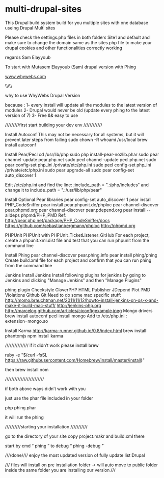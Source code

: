 # multi-drupal-sites
This Drupal build system build for you multiple sites with one database useing Drupal Multi sites 

Please check the settings.php files in both folders Site1 and default and make sure to change the domain same as the sites.php file to make your drupal cookies and other functionalities correctly working

regards
Sam Elayyoub


To start with Mutasem Elayyoub (Sam) drupal version with Phing

www.whywebs.com

\\\\\\\\\\

why to use WhyWebs Drupal Version

because : 1- every install will update all the modules to the latest version of modules 2- Drupal would never be old (update every phing to the latest version of 7) 3- Free && easy to use

/////////first start building your dev env ////////////

Install Autoconf This may not be necessary for all systems, but it will prevent later steps from failing sudo chown -R whoami /usr/local brew install autoconf

Install Pear/Pecl cd /usr/lib/php sudo php install-pear-nozlib.phar sudo pear channel-update pear.php.net sudo pecl channel-update pecl.php.net sudo pear config-set php_ini /private/etc/php.ini sudo pecl config-set php_ini /private/etc/php.ini
sudo pear upgrade-all sudo pear config-set auto_discover 1

Edit /etc/php.ini and find the line: ;include_path = ".:/php/includes" and change it to
include_path = ".:/usr/lib/php/pear"

Install Optional Pear libraries pear config-set auto_discover 1 pear install PHP_CodeSniffer pear install pear.phpunit.de/phploc pear channel-discover pear.phpmd.org pear channel-discover pear.pdepend.org pear install --alldeps phpmd/PHP_PMD Ref: http://pear.php.net/package/PHP_CodeSniffer/docs https://github.com/sebastianbergmann/phploc http://phpmd.org

PHPUnit PHPUnit with PHPUnit_TicketListener_GitHub For each project, create a phpunit.xml.dist file and test that you can run phpunit from the command line

Install Phing pear channel-discover pear.phing.info pear install phing/phing Create build.xml file for each project and confirm that you can run phing from the command line

Jenkins Install Jenkins Install following plugins for jenkins by going to Jenkins and clicking "Manage Jenkins" and then "Manage Plugins"

phing plugin
Checkstyle
CloverPHP
HTML Publisher
JDepend
Plot
PMD
Violations
Github
Git Need to do some mac specific stuff: http://momo.brauchtman.net/2011/11/12/howto-install-jenkins-on-os-x-and-make-it-build-mac-stuff/ http://jenkins-php.org http://marcelog.github.com/articles/ciconfigexample.jpeg
Mongo drivers brew install autoconf pecl install mongo Add to /etc/php.ini : extension=mongo.so

Install Karma http://karma-runner.github.io/0.8/index.html brew install phantomjs npm install karma

/////////////// if it didn’t work please install brew

ruby -e "$(curl -fsSL https://raw.githubusercontent.com/Homebrew/install/master/install)"

then brew install nom

/////////////////////////

if both above ways didn’t work with you

just use the phar file included in your folder

php phing.phar

it will run the phing

//////////starting your installation ///////////

go to the directory of your site copy project.makr and build.xml there

start by cmd “ phing ” to debug “ phing -debug ”

////done//// enjoy the most updated version of fully update list Drupal

/// files will install on pre installation folder -> will auto move to public folder inside the same folder you are installing our version.///